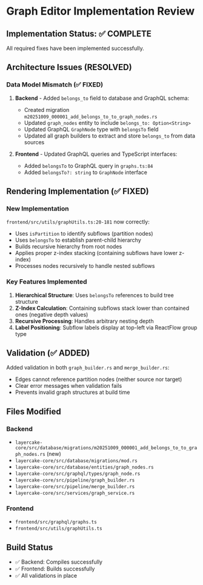 # Graph Editor Implementation Review

## Implementation Status: ✅ COMPLETE

All required fixes have been implemented successfully.

## Architecture Issues (RESOLVED)

### Data Model Mismatch (✅ FIXED)

1. **Backend** - Added `belongs_to` field to database and GraphQL schema:
   - Created migration `m20251009_000001_add_belongs_to_to_graph_nodes.rs`
   - Updated `graph_nodes` entity to include `belongs_to: Option<String>`
   - Updated GraphQL `GraphNode` type with `belongsTo` field
   - Updated all graph builders to extract and store `belongs_to` from data sources

2. **Frontend** - Updated GraphQL queries and TypeScript interfaces:
   - Added `belongsTo` to GraphQL query in `graphs.ts:84`
   - Added `belongsTo?: string` to `GraphNode` interface

## Rendering Implementation (✅ FIXED)

### New Implementation

`frontend/src/utils/graphUtils.ts:20-181` now correctly:
- Uses `isPartition` to identify subflows (partition nodes)
- Uses `belongsTo` to establish parent-child hierarchy
- Builds recursive hierarchy from root nodes
- Applies proper z-index stacking (containing subflows have lower z-index)
- Processes nodes recursively to handle nested subflows

### Key Features Implemented

1. **Hierarchical Structure**: Uses `belongsTo` references to build tree structure
2. **Z-Index Calculation**: Containing subflows stack lower than contained ones (negative depth values)
3. **Recursive Processing**: Handles arbitrary nesting depth
4. **Label Positioning**: Subflow labels display at top-left via ReactFlow group type

## Validation (✅ ADDED)

Added validation in both `graph_builder.rs` and `merge_builder.rs`:
- Edges cannot reference partition nodes (neither source nor target)
- Clear error messages when validation fails
- Prevents invalid graph structures at build time

## Files Modified

### Backend
- `layercake-core/src/database/migrations/m20251009_000001_add_belongs_to_to_graph_nodes.rs` (new)
- `layercake-core/src/database/migrations/mod.rs`
- `layercake-core/src/database/entities/graph_nodes.rs`
- `layercake-core/src/graphql/types/graph_node.rs`
- `layercake-core/src/pipeline/graph_builder.rs`
- `layercake-core/src/pipeline/merge_builder.rs`
- `layercake-core/src/services/graph_service.rs`

### Frontend
- `frontend/src/graphql/graphs.ts`
- `frontend/src/utils/graphUtils.ts`

## Build Status

- ✅ Backend: Compiles successfully
- ✅ Frontend: Builds successfully
- ✅ All validations in place
